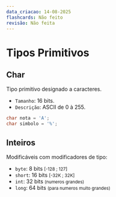 ```yaml
---
data_criacao: 14-08-2025
flashcards: Não feito
revisão: Não feita
---
```

# Tipos Primitivos

## Char
Tipo primitivo designado a caracteres.
- `Tamanho`: 16 bits.
- `Descrição`: ASCII de 0 à 255.
```Java
char nota = 'A';
char simbolo = '%';
```

## Inteiros
Modificáveis com modificadores de tipo:
- `byte`: 8 bits <small>[-128 ; 127]</small>
- `short`: 16 bits <small>[-32K ; 32K]</small>
- `int`: 32 bits <small>(numeros grandes)</small>
- `long`: 64 bits <small>(para numeros muito grandes)</small>